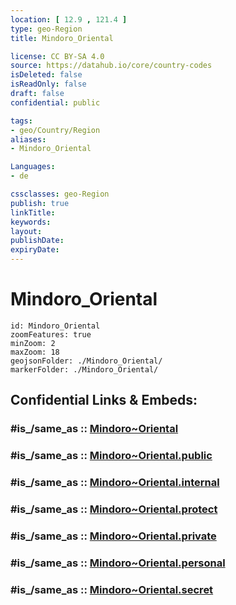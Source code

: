```yaml
---
location: [ 12.9 , 121.4 ] 
type: geo-Region
title: Mindoro_Oriental

license: CC BY-SA 4.0
source: https://datahub.io/core/country-codes
isDeleted: false
isReadOnly: false
draft: false
confidential: public

tags:
- geo/Country/Region
aliases:
- Mindoro_Oriental

Languages:
- de

cssclasses: geo-Region
publish: true
linkTitle: 
keywords: 
layout: 
publishDate: 
expiryDate: 
---
```


# Mindoro_Oriental

```leaflet
id: Mindoro_Oriental
zoomFeatures: true 
minZoom: 2 
maxZoom: 18
geojsonFolder: ./Mindoro_Oriental/
markerFolder: ./Mindoro_Oriental/
```


## Confidential Links & Embeds: 

### #is_/same_as :: [Mindoro~Oriental](/_Standards/Earth/Continent/Asia/Asia~South~East/Malay_Archipelago/Philippines/Regions~Philippines/Mindoro~Oriental.md) 

### #is_/same_as :: [Mindoro~Oriental.public](/_public/Earth/Continent/Asia/Asia~South~East/Malay_Archipelago/Philippines/Regions~Philippines/Mindoro~Oriental.public.md) 

### #is_/same_as :: [Mindoro~Oriental.internal](/_internal/Earth/Continent/Asia/Asia~South~East/Malay_Archipelago/Philippines/Regions~Philippines/Mindoro~Oriental.internal.md) 

### #is_/same_as :: [Mindoro~Oriental.protect](/_protect/Earth/Continent/Asia/Asia~South~East/Malay_Archipelago/Philippines/Regions~Philippines/Mindoro~Oriental.protect.md) 

### #is_/same_as :: [Mindoro~Oriental.private](/_private/Earth/Continent/Asia/Asia~South~East/Malay_Archipelago/Philippines/Regions~Philippines/Mindoro~Oriental.private.md) 

### #is_/same_as :: [Mindoro~Oriental.personal](/_personal/Earth/Continent/Asia/Asia~South~East/Malay_Archipelago/Philippines/Regions~Philippines/Mindoro~Oriental.personal.md) 

### #is_/same_as :: [Mindoro~Oriental.secret](/_secret/Earth/Continent/Asia/Asia~South~East/Malay_Archipelago/Philippines/Regions~Philippines/Mindoro~Oriental.secret.md)

